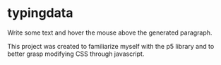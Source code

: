 # typingdata
Write some text and hover the mouse above the generated paragraph.


This project was created to familiarize myself with the p5 library and to better grasp modifying CSS through javascript.
